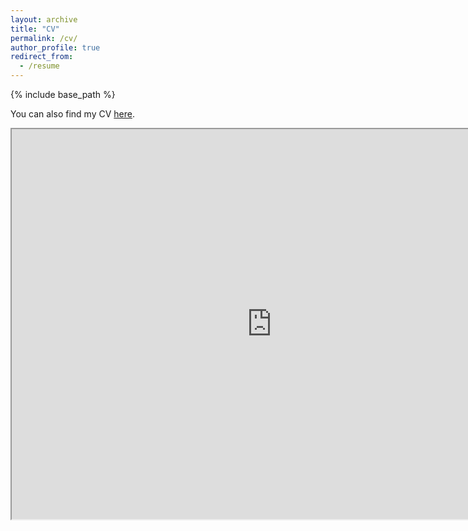 ```yaml
---
layout: archive
title: "CV"
permalink: /cv/
author_profile: true
redirect_from:
  - /resume
---
```


{% include base_path %}

You can also find my CV [here](https://www.dropbox.com/scl/fi/j0msyqec399tjmbylrini/Folsz_CV.pdf?rlkey=kh16a1r4ba833so1t2wozjdft&dl=0).


<iframe src="https://drive.google.com/file/d/1Baj461kn5utXWXphjKnki9U6di4K1eWp/preview" width="832" height="624" allow="autoplay"></iframe>

